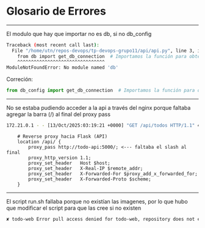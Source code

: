 # Glosario de Errores

---
El modulo que hay que importar no es db, si no db_config
```bash
Traceback (most recent call last):
  File "/home/utn/repos-devops/tp-devops-grupo11/api/api.py", line 3, in <module>
    from db import get_db_connection  # Importamos la función para obtener la conexión a la base de datos
    ^^^^^^^^^^^^^^^^^^^^^^^^^^^^^^^^
ModuleNotFoundError: No module named 'db'
```
Correción:
```python
from db_config import get_db_connection  # Importamos la función para obtener la conexión a la base de datos
```
---
No se estaba pudiendo acceder a la api a través del nginx porque faltaba agregar la barra (/) al final del proxy pass
```bash
172.21.0.1 - - [13/Oct/2025:03:19:21 +0000] "GET /api/todos HTTP/1.1" 404 39 "http://localhost:80/api/todos" "PostmanRuntime/7.46.0" "-"
```
```nginx
    # Reverse proxy hacia Flask (API)
    location /api/ {
        proxy_pass http://todo-api:5000/; <--- faltaba el slash al final
        proxy_http_version 1.1;
        proxy_set_header   Host $host;
        proxy_set_header   X-Real-IP $remote_addr;
        proxy_set_header   X-Forwarded-For $proxy_add_x_forwarded_for;
        proxy_set_header   X-Forwarded-Proto $scheme;
    }
```
---
El script run.sh fallaba porque no existían las imagenes, por lo que hubo que modificar el script para que las cree si no existen
```bash
✘ todo-web Error pull access denied for todo-web, repository does not exist or may require 'docker login': denied: requested access to the resource is denied

```